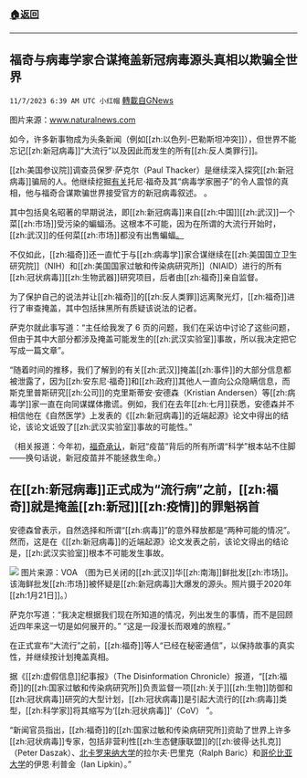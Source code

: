 ###  [:house:返回](README.md)
---


## 福奇与病毒学家合谋掩盖新冠病毒源头真相以欺骗全世界
`11/7/2023 6:39 AM UTC 小红帽` [轉載自GNews](https://gnews.org/articles/1934574)


图片来源：www.naturalnews.com


如今，许多新事物成为头条新闻（例如[[zh:以色列-巴勒斯坦冲突]]），但世界不能忘记[[zh:新冠病毒]]“大流行”以及因此而发生的所有[[zh:反人类罪行]]。

[[zh:美国参议院]]调查员保罗·萨克尔（Paul Thacker）是继续深入探究[[zh:新冠病毒]]骗局的人。他继续挖掘[有关](https://www.naturalnews.com/2023-02-27-fauci-admits-science-covid-vaccines-doesnt-work.html)托尼·福奇及其“病毒学家圈子”的令人震惊的真相，他与福奇合谋欺骗世界接受官方的新冠病毒叙述。 。

其中包括臭名昭著的早期说法，即[[zh:新冠病毒]]来自[[zh:中国]][[zh:武汉]]一个菜[[zh:市场]]受污染的蝙蝠汤。这根本不可能，因为在所谓的大流行开始时，[[zh:武汉]]的任何菜[[zh:市场]]都没有出售蝙蝠[。](https://naturalnews.com/2021-06-16-bats-not-sold-wuhan-wet-markets-years.html)

不仅如此，[[zh:福奇]]还一直忙于与[[zh:病毒学]]家合谋继续在[[zh:美国国立卫生研究院]]（NIH）和[[zh:美国国家过敏和传染病研究所]]（NIAID）进行的所有[[zh:冠状病毒]][[zh:生物武器]]研究项目，后者由[[zh:福奇]]亲自监督。

为了保护自己的说法并让[[zh:福奇]]的[[zh:反人类罪]]远离聚光灯，[[zh:福奇]]进行了审查掩盖，其中包括抹黑所有质疑该说法的记者。

萨克尔就此事写道：“主任给我发了 6 页的问题，我们在采访中讨论了这些问题，但由于其中大部分都涉及掩盖可能发生的[[zh:武汉实验室]]事故，所以我决定把它写成一篇文章”。

“随着时间的推移，我们了解到的有关[[zh:武汉]]掩盖[[zh:事件]]的大部分信息都被泄露了，因为[[zh:安东尼·福奇]]和[[zh:政府]]其他人一直向公众隐瞒信息，而斯克里普斯研究[[zh:公司]]的克里斯蒂安·安德森（Kristian Andersen）等[[zh:病毒学]]家一直在向同谋媒体撒谎。例如，我们在去年[[zh:七月]]获悉，安德森并不相信他在《自然医学》上发表的《[[zh:新冠病毒]]的近端起源》论文中得出的结论，该论文诋毁了[[zh:武汉实验室]]事故的可能性。”

（相关报道：今年初，[福奇承认](https://www.naturalnews.com/2023-02-27-fauci-admits-science-covid-vaccines-doesnt-work.html)，新冠“疫苗”背后的所有所谓“科学”根本站不住脚——换句话说，新冠疫苗并不能拯救生命。）

## 在[[zh:新冠病毒]]正式成为“流行病”之前，[[zh:福奇]]就是掩盖[[zh:新冠]][[zh:疫情]]的罪魁祸首

安德森曾表示，自然选择和所谓“[[zh:病毒]]”的意外释放都是“两种可能的情况”。然而，这是在《[[zh:新冠病毒]]的近端起源》论文发表之前，该论文得出的结论是，[[zh:武汉实验室]]根本不可能发生事故。

![](ipfs://QmXYCWqfvXEcMER8TjKw9rdTp5quMSjYyWA5NMrQ7tsmDc?.png)
图片来源：VOA  （图为已关闭的[[zh:武汉]]华[[zh:南海]]鲜批发[[zh:市场]]。该海鲜批发[[zh:市场]]被怀疑是[[zh:新冠病毒]]大爆发的源头。照片摄于2020年[[zh:1月21日]]。）

萨克尔写道：“我决定根据我们现在所知道的情况，列出发生的事情，而不是回顾近四年来这一切是如何展开的。” “这是一段漫长而艰难的旅程。”

在正式宣布“大流行”之前，[[zh:福奇]]等人“已经在秘密通信”，以保持故事的真实性，并继续按计划掩盖真相。

据《[[zh:虚假信息]]纪事报》（The Disinformation Chronicle）报道，“[[zh:福奇]]的[[zh:国家过敏和传染病研究所]]负责监督一项[[zh:关于]][[zh:生物]]防御和[[zh:冠状病毒]]研究的大型计划，[[zh:冠状病毒]]是引起大流行的[[zh:病毒]]类型，[[zh:科学家]]将其缩写为‘[[zh:冠状病毒]]’（CoV） ”。

“新闻官员指出，[[zh:福奇]]的[[zh:国家过敏和传染病研究所]]资助了世界上许多[[zh:冠状病毒]]专家，包括非营利性[[zh:生态健康联盟]]的[[zh:彼得·达扎克]]（Peter Daszak）、[北卡罗来纳大学](http://www.unc.edu/)的拉尔夫·巴里克（Ralph Baric）和[哥伦比亚大学](http://www.columbia.edu/)的伊恩·利普金（Ian Lipkin）。”
